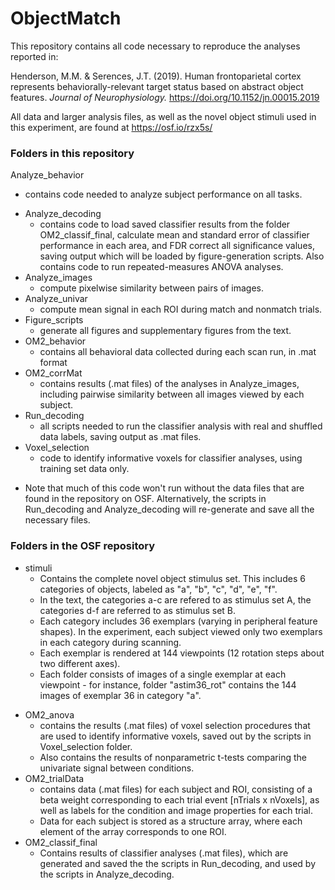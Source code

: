 # ObjectMatch

This repository contains all code necessary to reproduce the analyses reported in:<p>
Henderson, M.M. & Serences, J.T. (2019). Human frontoparietal cortex represents behaviorally-relevant target status based on abstract object features. <em>Journal of Neurophysiology.</em> <https://doi.org/10.1152/jn.00015.2019><p> All data and larger analysis files, as well as the novel object stimuli used in this experiment, are found at 
<https://osf.io/rzx5s/><p>
### Folders in this repository
Analyze_behavior 
  - contains code needed to analyze subject performance on all tasks.
+ Analyze_decoding 
  - contains code to load saved classifier results from the folder OM2_classif_final, calculate mean and standard error of classifier performance in each area, and FDR correct all significance values, saving output which will be loaded by figure-generation scripts. Also contains code to run repeated-measures ANOVA analyses. 
+ Analyze_images 
  - compute pixelwise similarity between pairs of images.
+ Analyze_univar 
  - compute mean signal in each ROI during match and nonmatch trials.
+ Figure_scripts 
  - generate all figures and supplementary figures from the text.
+ OM2_behavior 
  - contains all behavioral data collected during each scan run, in .mat format
+ OM2_corrMat 
  - contains results (.mat files) of the analyses in Analyze_images, including pairwise similarity between all images viewed by each subject.
+ Run_decoding 
  - all scripts needed to run the classifier analysis with real and shuffled data labels, saving output as .mat files.
+ Voxel_selection 
  - code to identify informative voxels for classifier analyses, using training set data only.
- Note that much of this code won't run without the data files that are found in the repository on OSF. Alternatively, the scripts in Run_decoding and Analyze_decoding will re-generate and save all the necessary files.
  
### Folders in the OSF repository
- stimuli
  * Contains the complete novel object stimulus set. This includes 6 categories of objects, labeled as "a", "b", "c", "d", "e", "f". 
  * In the text, the categories a-c are refered to as stimulus set A, the categories d-f are referred to as stimulus set B.
  - Each category includes 36 exemplars (varying in peripheral feature shapes). In the experiment, each subject viewed only two exemplars in each category during scanning.
  - Each exemplar is rendered at 144 viewpoints (12 rotation steps about two different axes).
  - Each folder consists of images of a single exemplar at each viewpoint - for instance, folder "astim36_rot" contains the 144 images of exemplar 36 in category "a".
+ OM2_anova 
  - contains the results (.mat files) of voxel selection procedures that are used to identify informative voxels, saved out by the scripts in Voxel_selection folder.
  - Also contains the results of nonparametric t-tests comparing the univariate signal between conditions.
+ OM2_trialData 
  - contains data (.mat files) for each subject and ROI, consisting of a beta weight corresponding to each trial event [nTrials x nVoxels], as well as labels for the condition and image properties for each trial. 
  - Data for each subject is stored as a structure array, where each element of the array corresponds to one ROI. 
+ OM2_classif_final
  - Contains results of classifier analyses (.mat files), which are generated and saved the the scripts in Run_decoding, and used by the scripts in Analyze_decoding.


